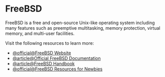 # FreeBSD

FreeBSD is a free and open-source Unix-like operating system including many features such as preemptive multitasking, memory protection, virtual memory, and multi-user facilities.

Visit the following resources to learn more:

- [@official@FreeBSD Website](https://www.freebsd.org/)
- [@article@Official FreeBSD Documentation](https://docs.freebsd.org/en/)
- [@article@FreeBSD Handbook](https://docs.freebsd.org/en/books/handbook/)
- [@official@FreeBSD Resources for Newbies ](https://www.freebsd.org/projects/newbies/)